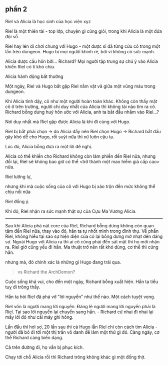 ## phần 2

Riel và Alicia là học sinh của học viện xyz

Riel là một thiên tài - top lớp, chuyện gì cũng giỏi, trong khi Alicia là một đứa đội sổ.

Riel hay lén đi chơi chung với Hugo - một dược sĩ đã từng cứu cô trong một lần trèo dungeon. Hugo bị mọi người khinh rẻ, bởi vì không có sức mạnh.

Alicia được cầu hôn bởi... Richard? Mọi người tập trung sự chú ý vào Alicia khiến Riel có tí khó chịu.

Alicia hành động bất thường

Một ngày, Riel và Hugo bắt gặp Riel nằm vật vã giữa một vũng máu trong dungeon.

Khi Alicia tỉnh dậy, cô như một người hoàn toàn khác. Không còn thấy mặt cô ở trên trường, người chị duy nhất của Alicia thì không tài nào tìm ra cô. Richard bỗng dưng huỷ hôn ước với Alicia, anh ta bắt đầu nhắm vào Riel...?

Nơi duy nhất mà Riel gặp được Alicia là khi đi cùng với Hugo.

Riel bị bắt phải chọn -> do Alicia đẩy nên Riel chọn Hugo -> Richard bắt đầu gây khó dễ cho Hugo, rồi suýt nữa thì xử luôn cậu ta.

Lúc đó, Alicia bỗng đưa ra một lời đề nghị.

Alicia có thể khiến cho Richard không còn làm phiền đến Riel nữa, nhưng đổi lại, Riel sẽ không bao giờ có thể <trở thành một mao hiểm giả cấp cao> nữa.

Riel lưỡng lự,

nhưng khi mà cuộc sống của cô với Hugo bị xáo trộn đến mức không thể chịu nổi nữa

Riel đồng ý.

Khi đó, Riel nhận ra sức mạnh thật sự của Cựu Ma Vương Alicia.

---

Sau khi Alicia phá nát core của Riel, Richard bỗng dưng không còn quan tâm đến Riel nữa, thay vào đó, hắn ta tự nhốt mình trong đinh thự. Về phần Riel, không hiểu tại sao sự hiện diện của cô lại bỗng dưng mờ nhạt đến đáng sợ. Ngoài Hugo với Alicia ra thì ai cô cũng phải đến sát mặt thì họ mới nhận ra. Riel giờ cũng yếu đi hẳn. Ma thuật trở nên rất khó dùng, cơ thể thì cứng hẳn.

nhưng mà, đó chính xác là những gì Hugo đang trải qua.

> vs Richard the ArchDemon?

Cuộc sống khá vui, cho đến một ngày, Richard bỗng xuất hiện. Hắn ta tiều tuỵ đi trông thấy.

Hắn ta hỏi Riel đã phá vỡ "lời nguyền" như thế nào. Một cách tuyệt vọng.

Riel vốn là người mang lời nguyền. Đáng lẽ người mang lời nguyền phải là Riel. Tại sao lời nguyền lại chuyển sang hắn. - Richard cứ nhai đi nhai lại mấy lời đó như cái máy ghi hỏng.

Lần đầu thì hơi sợ, 20 lần sau thì cả Hugo lẫn Riel chỉ còn cách tìm Alicia - người đã bỏ đi tới một thị trấn vô danh để làm một thứ gì đó. Càng ngày, cơ thể Richard càng biến dạng.

Cả trên đường đi, họ vẫn bị phục kích. 

Chạy tới chỗ Alicia rồi thì Richard trông không khác gì một đống thịt.



